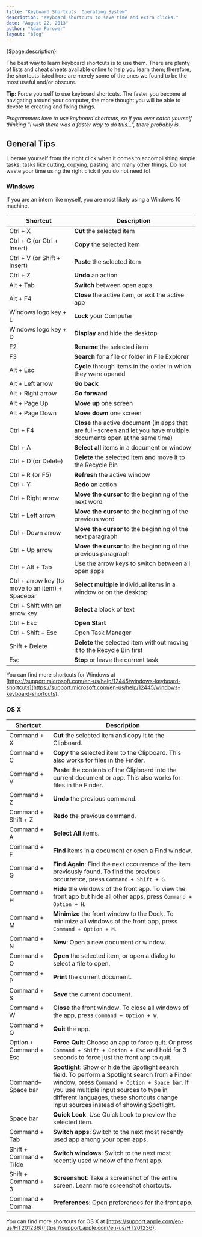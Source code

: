 ```yaml
---
title: "Keyboard Shortcuts: Operating System"
description: "Keyboard shortcuts to save time and extra clicks."
date: "August 22, 2013"
author: "Adam Parower"
layout: "blog"
---
```


<article>

{$page.description}

The best way to learn keyboard shortcuts is to use them. There are plenty of lists and cheat sheets available online to help you learn them; therefore, the shortcuts listed here are merely some of the ones we found to be the most useful and/or obscure.

**Tip:** Force yourself to use keyboard shortcuts. The faster you become at navigating around your computer, the more thought you will be able to devote to creating and fixing things.

*Programmers love to use keyboard shortcuts, so if you ever catch yourself thinking "I wish there was a faster way to do this...", there probably is.*

## General Tips

Liberate yourself from the right click when it comes to accomplishing simple tasks; tasks like cutting, copying, pasting, and many other things. Do not waste your time using the right click if you do not need to!

### Windows

If you are an intern like myself, you are most likely using a Windows 10 machine.

| Shortcut | Description |
|--- | --- |
| Ctrl + X | **Cut** the selected item |
| Ctrl + C (or Ctrl + Insert) | **Copy** the selected item |
| Ctrl + V (or Shift + Insert) | **Paste** the selected item |
| Ctrl + Z | **Undo** an action |
| Alt + Tab | **Switch** between open apps |
| Alt + F4 | **Close** the active item, or exit the active app |
| Windows logo key + L | **Lock** your Computer |
| Windows logo key + D | **Display** and hide the desktop |
| F2 | **Rename** the selected item |
| F3 | **Search** for a file or folder in File Explorer |
| Alt + Esc | **Cycle** through items in the order in which they were opened |
| Alt + Left arrow | **Go back** |
| Alt + Right arrow | **Go forward** |
| Alt + Page Up | **Move up** one screen |
| Alt + Page Down | **Move down** one screen |
| Ctrl + F4 | **Close** the active document (in apps that are full-screen and let you have multiple documents open at the same time) |
| Ctrl + A | **Select all** items in a document or window |
| Ctrl + D (or Delete) | **Delete** the selected item and move it to the Recycle Bin |
| Ctrl + R (or F5) | **Refresh** the active window |
| Ctrl + Y | **Redo** an action |
| Ctrl + Right arrow | **Move the cursor** to the beginning of the next word |
| Ctrl + Left arrow | **Move the cursor** to the beginning of the previous word |
| Ctrl + Down arrow | **Move the cursor** to the beginning of the next paragraph |
| Ctrl + Up arrow | **Move the cursor** to the beginning of the previous paragraph |
| Ctrl + Alt + Tab | Use the arrow keys to switch between all open apps |
| Ctrl + arrow key (to move to an item) + Spacebar  | **Select multiple** individual items in a window or on the desktop |
| Ctrl + Shift with an arrow key | **Select** a block of text |
| Ctrl + Esc | **Open Start** |
| Ctrl + Shift + Esc | Open Task Manager |
| Shift + Delete | **Delete** the selected item without moving it to the Recycle Bin first |
| Esc | **Stop** or leave the current task |

You can find more shortcuts for Windows at [https://support.microsoft.com/en-us/help/12445/windows-keyboard-shortcuts](https://support.microsoft.com/en-us/help/12445/windows-keyboard-shortcuts).

### OS X

| Shortcut | Description |
|--- | --- |
| Command + X | **Cut** the selected item and copy it to the Clipboard. |
| Command + C | **Copy** the selected item to the Clipboard. This also works for files in the Finder. |
| Command + V | **Paste** the contents of the Clipboard into the current document or app. This also works for files in the Finder. |
| Command + Z | **Undo** the previous command. |
| Command + Shift + Z | **Redo** the previous command. |
| Command + A | **Select All** items. |
| Command + F | **Find** items in a document or open a Find window. |
| Command + G | **Find Again**: Find the next occurrence of the item previously found. To find the previous occurrence, press ```Command + Shift + G```. |
| Command + H | **Hide** the windows of the front app. To view the front app but hide all other apps, press ```Command + Option + H```. |
| Command + M | **Minimize** the front window to the Dock. To minimize all windows of the front app, press ```Command + Option + M```. |
| Command + N | **New**: Open a new document or window. |
| Command + O | **Open** the selected item, or open a dialog to select a file to open. |
| Command + P | **Print** the current document. |
| Command + S | **Save** the current document. |
| Command + W | **Close** the front window. To close all windows of the app, press ```Command + Option + W```. |
| Command + Q | **Quit** the app. |
| Option + Command + Esc | **Force Quit**: Choose an app to force quit. Or press ```Command + Shift + Option + Esc``` and hold for 3 seconds to force just the front app to quit. |
| Command–Space bar | **Spotlight**: Show or hide the Spotlight search field. To perform a Spotlight search from a Finder window, press ```Command + Option + Space bar```. If you use multiple input sources to type in different languages, these shortcuts change input sources instead of showing Spotlight. |
| Space bar  | **Quick Look**: Use Quick Look to preview the selected item.
| Command + Tab | **Switch apps**: Switch to the next most recently used app among your open apps. |
| Shift + Command + Tilde | **Switch windows**: Switch to the next most recently used window of the front app. |
| Shift + Command + 3 | **Screenshot**: Take a screenshot of the entire screen. Learn more screenshot shortcuts. |
| Command + Comma | **Preferences**: Open preferences for the front app. |

You can find more shortcuts for OS X at [https://support.apple.com/en-us/HT201236](https://support.apple.com/en-us/HT201236).

</article>